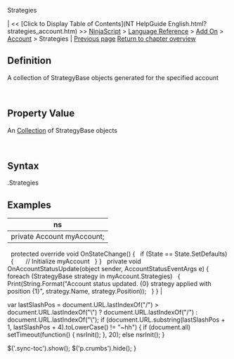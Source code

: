 ﻿










 


Strategies







| &lt;&lt; [Click to Display Table of Contents](NT HelpGuide English.html?strategies_account.htm) &gt;&gt;
 [NinjaScript](ninjascript.htm) &gt; [Language Reference](language_reference_wip.htm) &gt; [Add On](add_on.htm) &gt; [Account](account_class.htm) &gt;
Strategies | [Previous page](simulationaccountreset.htm)
[Return to chapter overview](account_class.htm)










Definition
----------


A collection of StrategyBase objects generated for the specified account


 


Property Value
--------------


An [Collection](https://msdn.microsoft.com/en-us/library/ms132397(v=vs.110).aspx) of StrategyBase objects


 


Syntax
------


<account>.Strategies



Examples
--------




| ns |
| --- |
| private Account myAccount;
 
protected override void OnStateChange()
{
   if (State == State.SetDefaults)
   {
       // Initialize myAccount
   }
}
 
private void OnAccountStatusUpdate(object sender, AccountStatusEventArgs e)
{
   foreach (StrategyBase strategy in myAccount.Strategies)
   {
       Print(String.Format("Account status updated. {0} strategy applied with position {1}", strategy.Name, strategy.Position));
   }
} |






 
 var lastSlashPos = document.URL.lastIndexOf("/") &gt; document.URL.lastIndexOf("\\") ? document.URL.lastIndexOf("/") : document.URL.lastIndexOf("\\");
 if (document.URL.substring(lastSlashPos + 1, lastSlashPos + 4).toLowerCase() != "~hh") {
 if (document.all) setTimeout(function() {
 nsrInit();
 }, 20);
 else nsrInit();
 }
 
 
 $('.sync-toc').show();
 $('p.crumbs').hide();
 }
 
 
 



</account>